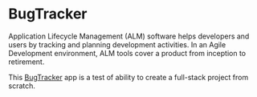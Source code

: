 # BugTracker
Application Lifecycle Management (ALM) software helps developers and users by tracking and planning development activities. In an Agile Development environment, ALM tools cover a product from inception to retirement.

This [BugTracker]('https://dajuanmc.github.io/BugTracker/index.html') app is a test of ability to create a full-stack project from scratch.
